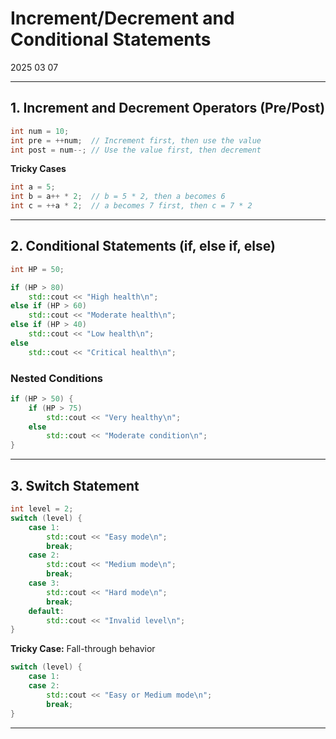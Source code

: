 # Increment/Decrement and Conditional Statements

2025 03 07

--- 

## 1. Increment and Decrement Operators (Pre/Post)

```cpp
int num = 10;
int pre = ++num;  // Increment first, then use the value
int post = num--; // Use the value first, then decrement
```

**Tricky Cases**

```cpp
int a = 5;
int b = a++ * 2;  // b = 5 * 2, then a becomes 6
int c = ++a * 2;  // a becomes 7 first, then c = 7 * 2
```

---

## 2. Conditional Statements (if, else if, else)

```cpp
int HP = 50;

if (HP > 80)
    std::cout << "High health\n";
else if (HP > 60)
    std::cout << "Moderate health\n";
else if (HP > 40)
    std::cout << "Low health\n";
else
    std::cout << "Critical health\n";
```

### Nested Conditions

```cpp
if (HP > 50) {
    if (HP > 75)
        std::cout << "Very healthy\n";
    else
        std::cout << "Moderate condition\n";
}
```

---

## 3. Switch Statement

```cpp
int level = 2;
switch (level) {
    case 1:
        std::cout << "Easy mode\n";
        break;
    case 2:
        std::cout << "Medium mode\n";
        break;
    case 3:
        std::cout << "Hard mode\n";
        break;
    default:
        std::cout << "Invalid level\n";
}
```

**Tricky Case:** Fall-through behavior

```cpp
switch (level) {
    case 1:
    case 2:
        std::cout << "Easy or Medium mode\n";
        break;
}
```

---

